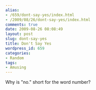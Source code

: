 ```yaml
---
alias:
- /659/dont-say-yes/index.html
- /2009/08/26/dont-say-yes/index.html
comments: true
date: 2009-08-26 08:08:49
layout: post
slug: dont-say-yes
title: Don't Say Yes
wordpress_id: 659
categories:
- Random
tags:
- Amusing
---
```


Why is "no." short for the word number?
